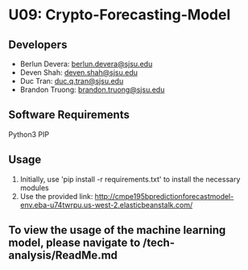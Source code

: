 # U09: Crypto-Forecasting-Model

## Developers
- Berlun Devera: berlun.devera@sjsu.edu
- Deven Shah: deven.shah@sjsu.edu
- Duc Tran: duc.q.tran@sjsu.edu
- Brandon Truong: brandon.truong@sjsu.edu

## Software Requirements
Python3
PIP

## Usage
1. Initially, use 'pip install -r requirements.txt' to install the necessary modules
2. Use the provided link: http://cmpe195bpredictionforecastmodel-env.eba-u74twrpu.us-west-2.elasticbeanstalk.com/


## To view the usage of the machine learning model, please navigate to /tech-analysis/ReadMe.md
